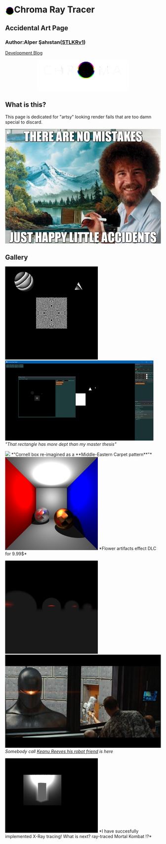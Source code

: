 #  Chroma Ray Tracer <img align="left" src= "resources/logo_solo.png" height="40">
## Accidental Art Page
### Author:Alper Şahıstan([STLKRv1](https://github.com/STLKRv1))  

[Development Blog](README.md)  

<p align="center">
<img src= "resources/logo_w.png" height="100"></p>  
  
## What is this?

This page is dedicated for "artsy" looking render fails that are too damn special to discard.  
<p align="center">
<img src= "resources/bob.jpg" >
</p>  
  
## Gallery

<img src= "resources/fail3.png" width = "300" > <img src= "resources/light_bug.gif" >  
*"That rectangle has more dept than my master thesis"*  

<img src= "resources/halıkilimtravel.png" width = "300" >  
*"Cornell box re-imagined as a **Middle-Eastern Carpet pattern**"*  

<img src= "resources/flower.png" width = "300" >  
*Flower artifacts effect DLC for 9.99$*  

<img src= "resources/scary_spheres.png" width = "300" > <img src= "resources/gort.jpg" height = "300" >  
*Somebody call [Keanu Reeves his robot friend]( https://www.imdb.com/title/tt0970416/ ) is here*  

<img src= "resources/mystic_prizm.png" width = "300" >  
*I have succesfully implemented X-Ray tracing! What is next? ray-traced Mortal Kombat !?*  


